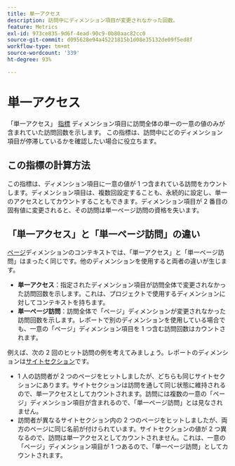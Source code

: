 ```yaml
---
title: 単一アクセス
description: 訪問中にディメンション項目が変更されなかった回数。
feature: Metrics
exl-id: 973ce835-9d6f-4ead-90c9-0b80aac82cc0
source-git-commit: d095628e94a45221815b1d08e35132de09f5ed8f
workflow-type: tm+mt
source-wordcount: '339'
ht-degree: 93%

---
```


# 単一アクセス

「単一アクセス」 [指標](overview.md) ディメンション項目に訪問全体の単一の一意の値のみが含まれていた訪問回数を示します。 この指標は、訪問中にどのディメンション項目が停滞しているかを確認したい場合に役立ちます。

## この指標の計算方法

この指標は、ディメンション項目に一意の値が 1 つ含まれている訪問をカウントします。ディメンション項目は、複数回設定することも、永続的に設定し、単一のアクセスとしてカウントすることもできます。ディメンション項目が 2 番目の固有値に変更されると、その訪問は単一ページ訪問の資格を失います。

## 「単一アクセス」と「単一ページ訪問」の違い

[ページ](../dimensions/page.md)ディメンションのコンテキストでは、「単一アクセス」と「単一ページ訪問」はまったく同じです。他のディメンションを使用すると両者の違いが生じます。

* **単一アクセス**：指定されたディメンション項目が訪問全体で変更されなかった訪問回数を示します。これは、プロジェクトで使用するディメンションに対してコンテキストを持ちます。
* **単一ページ訪問**：訪問全体で「ページ」ディメンションが変更されなかった訪問回数を示します。レポートで別のディメンションを使用している場合でも、一意の「ページ」ディメンション項目を 1 つ含む訪問回数はカウントされます。

例えば、次の 2 回のヒット訪問の例を考えてみましょう。レポートのディメンションは[サイトセクション](../dimensions/site-section.md)です。

* 1 人の訪問者が 2 つのページをヒットしましたが、どちらも同じサイトセクションにあります。サイトセクションは訪問を通して同じ状態に維持されるので、単一アクセスとしてカウントされます。訪問には複数の一意の「ページ」ディメンション項目が含まれるので、「単一ページ訪問」とは見なされません。
* 訪問者が異なるサイトセクション内の 2 つのページをヒットしましたが、両方のページに同じ名前が付けられています。サイトセクションの値が 2 つ異なるので、訪問は単一アクセスとしてカウントされません。これは、一意の「ページ」ディメンション項目が 1 つあるので、「単一ページ訪問」としてカウントされます。
